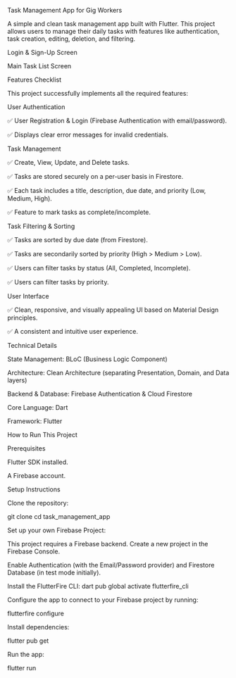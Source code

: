 Task Management App for Gig Workers

A simple and clean task management app built with Flutter. This project allows users to manage their daily tasks with features like authentication, task creation, editing, deletion, and filtering.


Login & Sign-Up Screen

Main Task List Screen

Features Checklist

This project successfully implements all the required features:

User Authentication

✅ User Registration & Login (Firebase Authentication with email/password).

✅ Displays clear error messages for invalid credentials.

Task Management

✅ Create, View, Update, and Delete tasks.

✅ Tasks are stored securely on a per-user basis in Firestore.

✅ Each task includes a title, description, due date, and priority (Low, Medium, High).

✅ Feature to mark tasks as complete/incomplete.

Task Filtering & Sorting

✅ Tasks are sorted by due date (from Firestore).

✅ Tasks are secondarily sorted by priority (High > Medium > Low).

✅ Users can filter tasks by status (All, Completed, Incomplete).

✅ Users can filter tasks by priority.

User Interface

✅ Clean, responsive, and visually appealing UI based on Material Design principles.

✅ A consistent and intuitive user experience.

Technical Details

State Management: BLoC (Business Logic Component)

Architecture: Clean Architecture (separating Presentation, Domain, and Data layers)

Backend & Database: Firebase Authentication & Cloud Firestore

Core Language: Dart

Framework: Flutter

How to Run This Project

Prerequisites

Flutter SDK installed.

A Firebase account.

Setup Instructions

Clone the repository:

git clone <your-repository-url>
cd task_management_app


Set up your own Firebase Project:

This project requires a Firebase backend. Create a new project in the Firebase Console.

Enable Authentication (with the Email/Password provider) and Firestore Database (in test mode initially).

Install the FlutterFire CLI: dart pub global activate flutterfire_cli

Configure the app to connect to your Firebase project by running:

flutterfire configure


Install dependencies:

flutter pub get


Run the app:

flutter run

